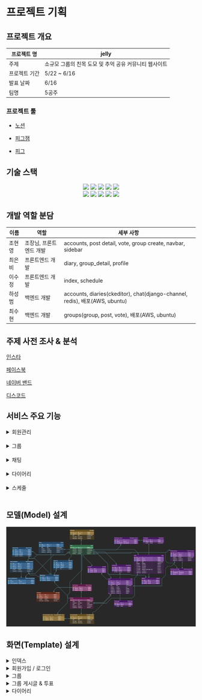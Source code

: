 # 프로젝트 기획

## 프로젝트 개요

| 프로젝트 명 | jelly |
| --- | --- |
| 주제 | 소규모 그룹의 친목 도모 및 추억 공유 커뮤니티 웹사이트 |
| 프로젝트 기간 | 5/22 ~ 6/16 |
| 발표 날짜 | 6/16 |
| 팀명 | 5공주 |

### 프로젝트 툴
- [노션](https://www.notion.so/hg-edu/10-5-6c06557e83784adc912fa3b12a1d42a7)

- [피그잼](https://www.figma.com/file/yIj9mmyghqyUOIEweIpMed/Untitled?type=design&node-id=0-1)

- [피그](https://www.figma.com/file/yIj9mmyghqyUOIEweIpMed/Untitled?type=design&node-id=0-1&t=0oySVFtLVJ5belTV-0)


## 기술 스택
<div align="center">
	<img src="https://img.shields.io/badge/DJANGO-092E20?style=for-the-badge&logo=django&logoColor=white">
	<img src="https://img.shields.io/badge/PYTHON-3776AB?style=for-the-badge&logo=Python&logoColor=white"/>
  <img src="https://img.shields.io/badge/Amazon AWS-232F3E?style=for-the-badge&logo=amazonaws&logoColor=white"/>
  <img src="https://img.shields.io/badge/Ubuntu-E95420?style=for-the-badge&logo=Ubuntu&logoColor=white"/>
  <img src="https://img.shields.io/badge/redis-%23DD0031.svg?style=for-the-badge&logo=redis&logoColor=white"/>
	<br>
  <img src="https://img.shields.io/badge/HTML-E34F26?style=for-the-badge&logo=HTML5&logoColor=white"/>
	<img src="https://img.shields.io/badge/CSS-1572B6?style=for-the-badge&logo=CSS3&logoColor=white"/>
	<img src="https://img.shields.io/badge/JAVASCRIPT-F7DF1E?style=for-the-badge&logo=Javascript&logoColor=white"/>
  <img src="https://img.shields.io/badge/JQUERY-0769AD?style=for-the-badge&logo=JQUERY&logoColor=white"/>
  <img src="https://img.shields.io/badge/Tailwind CSS-06B6D4?style=for-the-badge&logo=Tailwind CSS&logoColor=white"/>
</div>

## 개발 역할 분담

| 이름 | 역할 | 세부 사항 |
| --- | --- |---|
| 조현영 | 조장님, 프론트엔드 개발 | accounts, post detail, vote, group create, navbar, sidebar |
| 최은비 | 프론트엔드 개발 | diary, group_detail, profile |
| 이수정 | 프론트엔드 개발 | index, schedule |
| 하성범 | 백엔드 개발 | accounts, diaries(ckeditor), chat(django-channel, redis), 배포(AWS, ubuntu) |
| 최수현 | 백엔드 개발 | groups(group, post, vote), 배포(AWS, ubuntu) |

## 주제 사전 조사 & 분석

[인스타](https://www.instagram.com/)

[페이스북](https://ko-kr.facebook.com/)

[네이버 밴드](https://band.us/)

[디스코드](https://discord.com/)

## 서비스 주요 기능

<details>
  <summary> 회원관리 </summary>
  <div>
    - 회원가입<br>
    - 로그인<br>
    - 로그아웃<br>
    - 프로필
  </div>
</details>
<br>

<details>
<summary> 그룹 </summary>
<div>
  - 그룹 생성 & 관리(초대, 탈퇴, 방장위임 등)<br>
  - 그룹 레벨(그룹 활동 시 경험치 획득)<br>
  - 게시글(댓글 & 감정표현)<br>
  - 투표
</div>
</details>
<br>

<details>
<summary>채팅</summary>
<div>
  - 각 그룹별 채팅 기능(redis, django-channels사용)
</div>
</details>
<br>

<details>
<summary>다이어리</summary>
<div>
  - 개인 다이어리<br>
  - 그룹에 공유<br>
  - 댓글 & 감정표현<br>
</div>
</details>
<br>

<details>
<summary>스케줄</summary>
<div>
  - 개인 스케줄 관리
  - 그룹 스케줄 관리
</div>
</details>
<br>

## 모델(Model) 설계

![ERD](readme_img/ERD.png)

## 화면(Template) 설계

<details>
  <summary>인덱스</summary>
  <div>
  <img src="readme_img/index.png">
  </div>
</details>

<details>
<summary>회원가입 / 로그인</summary>
<div>
  - 로그인
  <img src="readme_img/login.png">
  - 회원가입
  <img src="readme_img/signup.png">
  - 프로필
  <img src="readme_img/profile.png">
</div>
</details>

<details>
<summary>그룹</summary>
<div>
  - 그룹 가입
  <img src="readme_img/group_join.png">
  - 메인
  <img src="readme_img/group_main.png">
  - 스케줄
  <img src="readme_img/group_schedule.png">
  - 채팅
  <img src="readme_img/chat.png">
  - 앨범
  <img src="readme_img/group_album.png">
  - 그룹 레벨
  <img src="readme_img/group_level.png">
</div>
</details>

<details>
<summary>그룹 게시글 & 투표</summary>
<div>
  - 게시글
  <img src="readme_img/post.png">
  - 참여한 투표
  <img src="readme_img/vote.png">
  - 참여하지 않은 투표
  <img src="readme_img/vote2.png">
</div>
</details>

<details>
<summary>다이어리</summary>
<div>
  - 다이어리 작성
  <img src="readme_img/ckeditor.png">
  - 다이어리 그룹 공유
  <img src="readme_img/diary_share.png">
</div>
</details>
